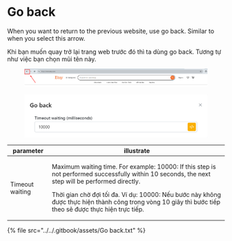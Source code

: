# Go back

When you want to return to the previous website, use go back. Similar to when you select this arrow.

Khi bạn muốn quay trở lại trang web trước đó thì ta dùng go back. Tương tự như việc bạn chọn mũi tên này.

<figure><img src="../../.gitbook/assets/image (1) (1) (1) (1) (1) (1) (1) (1) (1) (1) (1) (1) (1) (1) (1) (1) (1) (1).png" alt=""><figcaption></figcaption></figure>

<figure><img src="../../.gitbook/assets/Go back.png" alt=""><figcaption></figcaption></figure>

| parameter       | illustrate                                                                                                                                                                                                                                                                                                                    |
| --------------- | ----------------------------------------------------------------------------------------------------------------------------------------------------------------------------------------------------------------------------------------------------------------------------------------------------------------------------- |
| Timeout waiting | <p>Maximum waiting time. For example: 10000: If this step is not performed successfully within 10 seconds, the next step will be performed directly.</p><p></p><p>Thời gian chờ đợi tối đa. Ví dụ: 10000: Nếu bước này không được thực hiện thành công trong vòng 10 giây thì bước tiếp theo sẽ được thực hiện trực tiếp.</p> |

{% file src="../../.gitbook/assets/Go back.txt" %}
